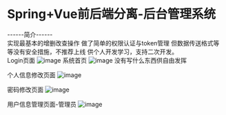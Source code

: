 # Spring+Vue前后端分离-后台管理系统
------简介------
<br/>
实现最基本的增删改查操作 做了简单的权限认证与token管理
但数据传送格式等等没有安全措施，不推荐上线
供个人开发学习，支持二次开发。
<br/>
Login页面
![image](https://github.com/Pollsp/SpringVue/assets/136817652/950fee9e-6e02-46bc-b08b-8743695fd151)
系统首页
![image](https://github.com/Pollsp/SpringVue/assets/136817652/cda8963b-ae55-4315-b4f2-79b5e8a80f48)
没有写什么东西供自由发挥

个人信息修改页面
![image](https://github.com/Pollsp/SpringVue/assets/136817652/d059478b-29e2-403b-9483-67ad28ea2d9d)

密码修改页面
![image](https://github.com/Pollsp/SpringVue/assets/136817652/dd84a121-e398-4511-89d7-f5d501bcf9b8)

用户信息管理页面-管理员
![image](https://github.com/Pollsp/SpringVue/assets/136817652/4e6f108f-2ff8-4d5e-9fb0-a8c34757d863)
